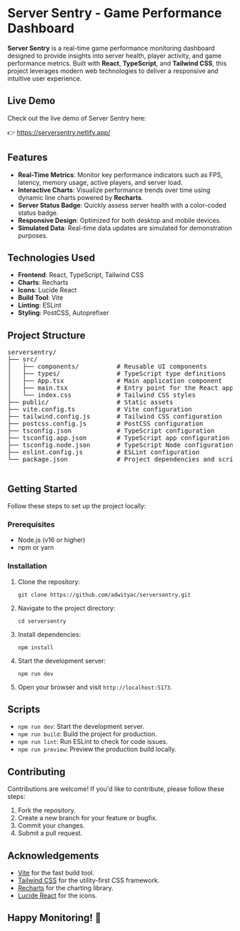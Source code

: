 <!DOCTYPE html>
<html lang="en">
<head>
    <meta charset="UTF-8">
    <meta name="viewport" content="width=device-width, initial-scale=1.0">
</head>
<body>
    <h1>Server Sentry - Game Performance Dashboard</h1>
    <p><strong>Server Sentry</strong> is a real-time game performance monitoring dashboard designed to provide insights into server health, player activity, and game performance metrics. Built with <strong>React</strong>, <strong>TypeScript</strong>, and <strong>Tailwind CSS</strong>, this project leverages modern web technologies to deliver a responsive and intuitive user experience.</p>

  <h2>Live Demo</h2>
    <p>Check out the live demo of Server Sentry here:</p>
    <p>👉 <a href="https://serversentry.netlify.app/" target="_blank">https://serversentry.netlify.app/</a></p>

  <h2>Features</h2>
    <ul>
        <li><strong>Real-Time Metrics</strong>: Monitor key performance indicators such as FPS, latency, memory usage, active players, and server load.</li>
        <li><strong>Interactive Charts</strong>: Visualize performance trends over time using dynamic line charts powered by <strong>Recharts</strong>.</li>
        <li><strong>Server Status Badge</strong>: Quickly assess server health with a color-coded status badge.</li>
        <li><strong>Responsive Design</strong>: Optimized for both desktop and mobile devices.</li>
        <li><strong>Simulated Data</strong>: Real-time data updates are simulated for demonstration purposes.</li>
    </ul>

  <h2>Technologies Used</h2>
    <ul>
        <li><strong>Frontend</strong>: React, TypeScript, Tailwind CSS</li>
        <li><strong>Charts</strong>: Recharts</li>
        <li><strong>Icons</strong>: Lucide React</li>
        <li><strong>Build Tool</strong>: Vite</li>
        <li><strong>Linting</strong>: ESLint</li>
        <li><strong>Styling</strong>: PostCSS, Autoprefixer</li>
    </ul>

  <h2>Project Structure</h2>
    <pre>
serversentry/
├── src/
│   ├── components/          # Reusable UI components
│   ├── types/               # TypeScript type definitions
│   ├── App.tsx              # Main application component
│   ├── main.tsx             # Entry point for the React app
│   └── index.css            # Tailwind CSS styles
├── public/                  # Static assets
├── vite.config.ts           # Vite configuration
├── tailwind.config.js       # Tailwind CSS configuration
├── postcss.config.js        # PostCSS configuration
├── tsconfig.json            # TypeScript configuration
├── tsconfig.app.json        # TypeScript app configuration
├── tsconfig.node.json       # TypeScript Node configuration
├── eslint.config.js         # ESLint configuration
└── package.json             # Project dependencies and scripts
    </pre>

  <h2>Getting Started</h2>
    <p>Follow these steps to set up the project locally:</p>

  <h3>Prerequisites</h3>
    <ul>
        <li>Node.js (v16 or higher)</li>
        <li>npm or yarn</li>
    </ul>

  <h3>Installation</h3>
    <ol>
        <li>Clone the repository:
            <pre><code>git clone https://github.com/adwityac/serversentry.git</code></pre>
        </li>
        <li>Navigate to the project directory:
            <pre><code>cd serversentry</code></pre>
        </li>
        <li>Install dependencies:
            <pre><code>npm install</code></pre>
        </li>
        <li>Start the development server:
            <pre><code>npm run dev</code></pre>
        </li>
        <li>Open your browser and visit <code>http://localhost:5173</code>.</li>
    </ol>

  <h2>Scripts</h2>
    <ul>
        <li><code>npm run dev</code>: Start the development server.</li>
        <li><code>npm run build</code>: Build the project for production.</li>
                <li><code>npm run lint</code>: Run ESLint to check for code issues.</li>
        <li><code>npm run preview</code>: Preview the production build locally.</li>
    </ul>

  <h2>Contributing</h2>
    <p>Contributions are welcome! If you'd like to contribute, please follow these steps:</p>
    <ol>
        <li>Fork the repository.</li>
        <li>Create a new branch for your feature or bugfix.</li>
        <li>Commit your changes.</li>
        <li>Submit a pull request.</li>
    </ol>



  <h2>Acknowledgements</h2>
    <ul>
        <li><a href="https://vitejs.dev/" target="_blank">Vite</a> for the fast build tool.</li>
        <li><a href="https://tailwindcss.com/" target="_blank">Tailwind CSS</a> for the utility-first CSS framework.</li>
        <li><a href="https://recharts.org/" target="_blank">Recharts</a> for the charting library.</li>
        <li><a href="https://lucide.dev/" target="_blank">Lucide React</a> for the icons.</li>
    </ul>

  <h2>Happy Monitoring! 🚀</h2>
</body>
</html>
        
